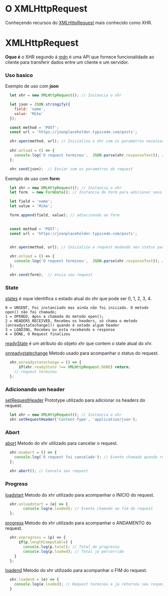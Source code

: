 # O XMLHttpRequest
Conheçendo recursos do [XMLHttpRequest](https://xhr.spec.whatwg.org/) mais conhecido como XHR.

XMLHttpRequest
=

**Oque é** o XHR segundo á [mdn](https://developer.mozilla.org/pt-BR/docs/Web/API/XMLHttpRequest) é uma API que fornece funcionalidade ao cliente para transferir dados entre um cliente e um servidor.

### Uso basico

Exemplo de uso com **json**

```javascript
  let xhr = new XMLHttpRequest(); // Instancia o xhr 

  let json = JSON.stringify({
    field: 'name',
    value: 'Mike'
  });

  const method = 'POST';
  const url = 'https://jsonplaceholder.typicode.com/posts';

  xhr.open(method, url); // Inicializa o xhr com os parametros necessarios
  
  xhr.onload = () => { 
    console.log('O request terminou',  JSON.parse(xhr.responseText)); // Evento chamado ao fim do request
  };

  xhr.send(json);  // Enviar com os parametros do request
```

Exemplo de uso com **form**

```javascript
  let xhr = new XMLHttpRequest(); // Instancia o xhr
  let form  = new FormData(); // Instancia do Form para adicionar seus campos

  let field = 'name';
  let value = 'Mike';

  form.append(field, value); // adiocinando ao form 
  

  const method = 'POST';
  const url = 'https://jsonplaceholder.typicode.com/posts';


  xhr.open(method, url); // Inicializa o request mudando seu status para 1
  
  xhr.onload = () => { 
    console.log('O request terminou',  JSON.parse(xhr.responseText)); // status termina com status 4
  };

  xhr.send(form);  // envia seu request
```

### State 

[states](https://xhr.spec.whatwg.org/#states) é oque identifica o estado atual do xhr que pode ser 0, 1, 2, 3, 4.

```
0 = UNSENT, Foi instanciado mas ainda não foi iniciado. O metodo open() não foi chamado;
1 = OPENED, Apos a chamada do metodo open();
2 = HEADERS_RECEIVED, Recebeu os headers, só chama o metodo [onreadystatechange]() quando é setado algum header
3 = LOADING, Recebeu ou esta recebendo o response
4 = DONE, O Request finalizou
``` 
[readyState](https://xhr.spec.whatwg.org/#dom-xmlhttprequest-readystate) é um atributo do objeto xhr que contem o state atual do xhr. 

[onreadystatechange](https://xhr.spec.whatwg.org/#event-xhr-readystatechange) Metodo usado para acompanhar o status do request.

```javascript
  xhr.onreadystatechange = () => { 
	  if(xhr.readyState !== XMLHttpRequest.DONE) return;
    // request terminou
  };
```

### Adicionando um header

[setRequestHeader](https://xhr.spec.whatwg.org/#dom-xmlhttprequest-setrequestheader) Prototype utilizado para adicionar os headers do request.

```javascript
  let xhr = new XMLHttpRequest(); // Instancia o xhr
  xhr.setRequestHeader('Content-Type', 'application/json');
```

### Abort

[abort](https://xhr.spec.whatwg.org/#dom-xmlhttprequest-abort) Metodo do xhr utilizado para cancelar o request.

```javascript
  xhr.onabort = () => {
    console.log('O request foi cancelado'); // Evento chamado quando request é cancelado
  };
  
  xhr.abort(); // Cancela seu request
```

### Progress

[loadstart](https://xhr.spec.whatwg.org/#event-xhr-loadstart) Metodo do xhr utilizado para acompanhar o INICIO do request.

```javascript
  xhr.onloadstart = (e) => { 
    	console.log(e.loaded); // Evento chamado ao fim do request
  };
```

[progress](https://xhr.spec.whatwg.org/#event-xhr-progress) Metodo do xhr utilizado para acompanhar o ANDAMENTO do request.

```javascript
  xhr.onprogress = (p) => { 
	  if(p.lengthComputable) {
    	console.log(p.total); // Total de progresso
    	console.log(p.loaded); // Total ja percorrido
    }
  };
```

[loadend](https://xhr.spec.whatwg.org/#event-xhr-loadend) Metodo do xhr utilizado para acompanhar o FIM do request.

```javascript
  xhr.loadend = (e) => {
    console.log(e.loaded); // Request terminou e ja retornou seu response
  }
```